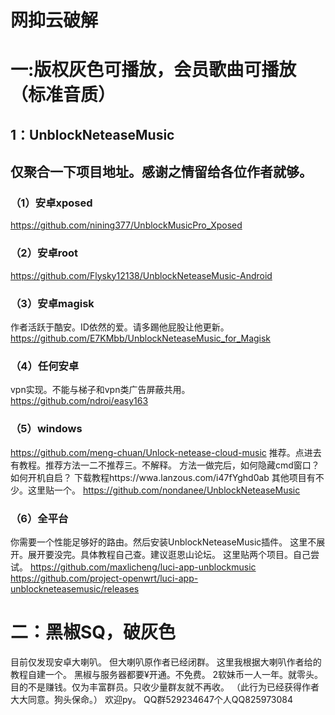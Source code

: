 
# 网抑云破解


# 一:版权灰色可播放，会员歌曲可播放（标准音质）

## 1：UnblockNeteaseMusic
## 仅聚合一下项目地址。感谢之情留给各位作者就够。

### （1）安卓xposed
https://github.com/nining377/UnblockMusicPro_Xposed
### （2）安卓root
https://github.com/Flysky12138/UnblockNeteaseMusic-Android
### （3）安卓magisk
作者活跃于酷安。ID依然的爱。请多踢他屁股让他更新。
https://github.com/E7KMbb/UnblockNeteaseMusic_for_Magisk
### （4）任何安卓
vpn实现。不能与梯子和vpn类广告屏蔽共用。
https://github.com/ndroi/easy163

### （5）windows
https://github.com/meng-chuan/Unlock-netease-cloud-music
推荐。点进去有教程。推荐方法一二不推荐三。不解释。
方法一做完后，如何隐藏cmd窗口？如何开机自启？
下载教程https://wwa.lanzous.com/i47fYghd0ab
其他项目有不少。这里贴一个。
https://github.com/nondanee/UnblockNeteaseMusic

### （6）全平台
你需要一个性能足够好的路由。然后安装UnblockNeteaseMusic插件。
这里不展开。展开要没完。具体教程自己查。建议逛恩山论坛。
这里贴两个项目。自己尝试。
https://github.com/maxlicheng/luci-app-unblockmusic
https://github.com/project-openwrt/luci-app-unblockneteasemusic/releases

# 二：黑椒SQ，破灰色
目前仅发现安卓大喇叭。
但大喇叭原作者已经闭群。
这里我根据大喇叭作者给的教程自建一个。
黑椒与服务器都要¥开通。不免费。
2软妹币一人一年。就零头。
目的不是赚钱。仅为丰富群员。只收少量群友就不再收。
（此行为已经获得作者大大同意。狗头保命。）
欢迎py。
QQ群529234647个人QQ825973084






